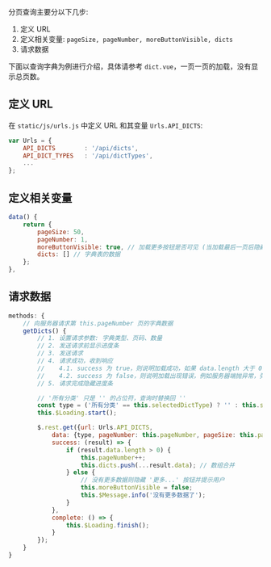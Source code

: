 分页查询主要分以下几步:

1. 定义 URL
2. 定义相关变量: `pageSize, pageNumber, moreButtonVisible, dicts` 
3. 请求数据

下面以查询字典为例进行介绍，具体请参考 `dict.vue`，一页一页的加载，没有显示总页数。

## 定义 URL

在 `static/js/urls.js` 中定义 URL 和其变量 `Urls.API_DICTS`:

```js
var Urls = {
    API_DICTS        : '/api/dicts',
    API_DICT_TYPES   : '/api/dictTypes',
    ...
};
```

## 定义相关变量

```js
data() {
    return {
        pageSize: 50,
        pageNumber: 1,
        moreButtonVisible: true, // 加载更多按钮是否可见 (当加载最后一页后隐藏)
        dicts: [] // 字典表的数据
    };
},
```

## 请求数据

```js
methods: {
    // 向服务器请求第 this.pageNumber 页的字典数据
    getDicts() {
        // 1. 设置请求参数: 字典类型、页码、数量
        // 2. 发送请求前显示进度条
        // 3. 发送请求
        // 4. 请求成功，收到响应
        //    4.1. success 为 true，则说明加载成功，如果 data.length 大于 0 说明有数据，添加到 dicts，等于 0 则没有数据，隐藏更多按钮
        //    4.2. success 为 false，则说明加载出现错误，例如服务器端抛异常，弹窗提示错误信息
        // 5. 请求完成隐藏进度条

        // '所有分类' 只是 '' 的占位符，查询时替换回 ''
        const type = ('所有分类' == this.selectedDictType) ? '' : this.selectedDictType;
        this.$Loading.start();

        $.rest.get({url: Urls.API_DICTS, 
            data: {type, pageNumber: this.pageNumber, pageSize: this.pageSize},
            success: (result) => {
                if (result.data.length > 0) {
                    this.pageNumber++;
                    this.dicts.push(...result.data); // 数组合并
                } else {
                    // 没有更多数据则隐藏 '更多...' 按钮并提示用户
                    this.moreButtonVisible = false;
                    this.$Message.info('没有更多数据了');
                }
            },
            complete: () => {
                this.$Loading.finish();
            }
        });
    }
}
```

